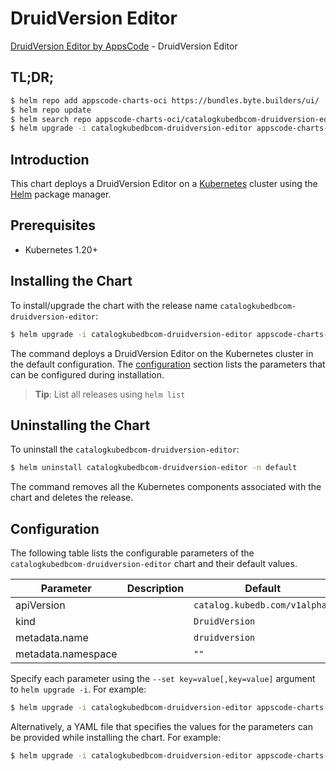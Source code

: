 # DruidVersion Editor

[DruidVersion Editor by AppsCode](https://appscode.com) - DruidVersion Editor

## TL;DR;

```bash
$ helm repo add appscode-charts-oci https://bundles.byte.builders/ui/
$ helm repo update
$ helm search repo appscode-charts-oci/catalogkubedbcom-druidversion-editor --version=v0.6.0
$ helm upgrade -i catalogkubedbcom-druidversion-editor appscode-charts-oci/catalogkubedbcom-druidversion-editor -n default --create-namespace --version=v0.6.0
```

## Introduction

This chart deploys a DruidVersion Editor on a [Kubernetes](http://kubernetes.io) cluster using the [Helm](https://helm.sh) package manager.

## Prerequisites

- Kubernetes 1.20+

## Installing the Chart

To install/upgrade the chart with the release name `catalogkubedbcom-druidversion-editor`:

```bash
$ helm upgrade -i catalogkubedbcom-druidversion-editor appscode-charts-oci/catalogkubedbcom-druidversion-editor -n default --create-namespace --version=v0.6.0
```

The command deploys a DruidVersion Editor on the Kubernetes cluster in the default configuration. The [configuration](#configuration) section lists the parameters that can be configured during installation.

> **Tip**: List all releases using `helm list`

## Uninstalling the Chart

To uninstall the `catalogkubedbcom-druidversion-editor`:

```bash
$ helm uninstall catalogkubedbcom-druidversion-editor -n default
```

The command removes all the Kubernetes components associated with the chart and deletes the release.

## Configuration

The following table lists the configurable parameters of the `catalogkubedbcom-druidversion-editor` chart and their default values.

|     Parameter      | Description |                 Default                  |
|--------------------|-------------|------------------------------------------|
| apiVersion         |             | <code>catalog.kubedb.com/v1alpha1</code> |
| kind               |             | <code>DruidVersion</code>                |
| metadata.name      |             | <code>druidversion</code>                |
| metadata.namespace |             | <code>""</code>                          |


Specify each parameter using the `--set key=value[,key=value]` argument to `helm upgrade -i`. For example:

```bash
$ helm upgrade -i catalogkubedbcom-druidversion-editor appscode-charts-oci/catalogkubedbcom-druidversion-editor -n default --create-namespace --version=v0.6.0 --set apiVersion=catalog.kubedb.com/v1alpha1
```

Alternatively, a YAML file that specifies the values for the parameters can be provided while
installing the chart. For example:

```bash
$ helm upgrade -i catalogkubedbcom-druidversion-editor appscode-charts-oci/catalogkubedbcom-druidversion-editor -n default --create-namespace --version=v0.6.0 --values values.yaml
```
